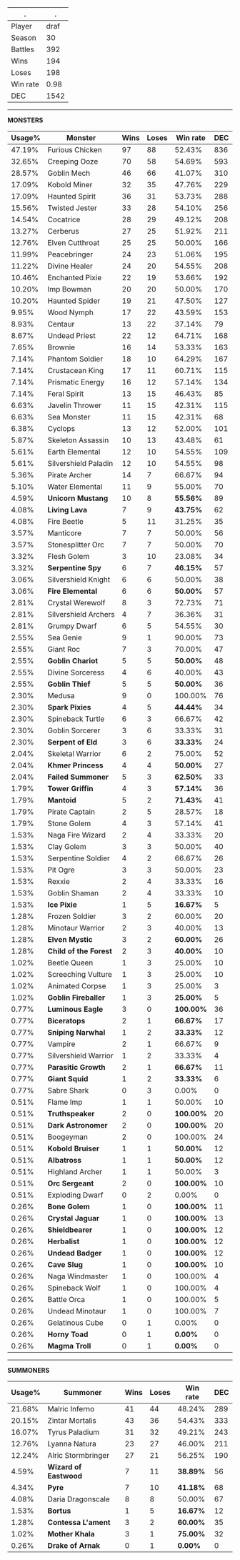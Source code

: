 .|.
|-|-
Player|draf
Season|30
Battles|392
Wins|194
Loses|198
Win rate|0.98
DEC|1542

---
**MONSTERS**

Usage%|Monster|Wins|Loses|Win rate|DEC|
-|-|-|-|-|-|
47.19%|Furious Chicken|97|88|52.43%|836|
32.65%|Creeping Ooze|70|58|54.69%|593|
28.57%|Goblin Mech|46|66|41.07%|310|
17.09%|Kobold Miner|32|35|47.76%|229|
17.09%|Haunted Spirit|36|31|53.73%|288|
15.56%|Twisted Jester|33|28|54.10%|256|
14.54%|Cocatrice|28|29|49.12%|208|
13.27%|Cerberus|27|25|51.92%|211|
12.76%|Elven Cutthroat|25|25|50.00%|166|
11.99%|Peacebringer|24|23|51.06%|195|
11.22%|Divine Healer|24|20|54.55%|208|
10.46%|Enchanted Pixie|22|19|53.66%|192|
10.20%|Imp Bowman|20|20|50.00%|170|
10.20%|Haunted Spider|19|21|47.50%|127|
9.95%|Wood Nymph|17|22|43.59%|153|
8.93%|Centaur|13|22|37.14%|79|
8.67%|Undead Priest|22|12|64.71%|168|
7.65%|Brownie|16|14|53.33%|163|
7.14%|Phantom Soldier|18|10|64.29%|167|
7.14%|Crustacean King|17|11|60.71%|115|
7.14%|Prismatic Energy|16|12|57.14%|134|
7.14%|Feral Spirit|13|15|46.43%|85|
6.63%|Javelin Thrower|11|15|42.31%|115|
6.63%|Sea Monster|11|15|42.31%|68|
6.38%|Cyclops|13|12|52.00%|101|
5.87%|Skeleton Assassin|10|13|43.48%|61|
5.61%|Earth Elemental|12|10|54.55%|109|
5.61%|Silvershield Paladin|12|10|54.55%|98|
5.36%|Pirate Archer|14|7|66.67%|94|
5.10%|Water Elemental|11|9|55.00%|70|
4.59%|**Unicorn Mustang**|10|8|**55.56%**|89|
4.08%|**Living Lava**|7|9|**43.75%**|62|
4.08%|Fire Beetle|5|11|31.25%|35|
3.57%|Manticore|7|7|50.00%|56|
3.57%|Stonesplitter Orc|7|7|50.00%|70|
3.32%|Flesh Golem|3|10|23.08%|34|
3.32%|**Serpentine Spy**|6|7|**46.15%**|57|
3.06%|Silvershield Knight|6|6|50.00%|38|
3.06%|**Fire Elemental**|6|6|**50.00%**|57|
2.81%|Crystal Werewolf|8|3|72.73%|71|
2.81%|Silvershield Archers|4|7|36.36%|31|
2.81%|Grumpy Dwarf|6|5|54.55%|30|
2.55%|Sea Genie|9|1|90.00%|73|
2.55%|Giant Roc|7|3|70.00%|47|
2.55%|**Goblin Chariot**|5|5|**50.00%**|48|
2.55%|Divine Sorceress|4|6|40.00%|43|
2.55%|**Goblin Thief**|5|5|**50.00%**|36|
2.30%|Medusa|9|0|100.00%|76|
2.30%|**Spark Pixies**|4|5|**44.44%**|34|
2.30%|Spineback Turtle|6|3|66.67%|42|
2.30%|Goblin Sorcerer|3|6|33.33%|31|
2.30%|**Serpent of Eld**|3|6|**33.33%**|24|
2.04%|Skeletal Warrior|6|2|75.00%|52|
2.04%|**Khmer Princess**|4|4|**50.00%**|27|
2.04%|**Failed Summoner**|5|3|**62.50%**|33|
1.79%|**Tower Griffin**|4|3|**57.14%**|36|
1.79%|**Mantoid**|5|2|**71.43%**|41|
1.79%|Pirate Captain|2|5|28.57%|18|
1.79%|Stone Golem|4|3|57.14%|41|
1.53%|Naga Fire Wizard|2|4|33.33%|20|
1.53%|Clay Golem|3|3|50.00%|40|
1.53%|Serpentine Soldier|4|2|66.67%|26|
1.53%|Pit Ogre|3|3|50.00%|23|
1.53%|Rexxie|2|4|33.33%|16|
1.53%|Goblin Shaman|2|4|33.33%|10|
1.53%|**Ice Pixie**|1|5|**16.67%**|5|
1.28%|Frozen Soldier|3|2|60.00%|20|
1.28%|Minotaur Warrior|2|3|40.00%|13|
1.28%|**Elven Mystic**|3|2|**60.00%**|26|
1.28%|**Child of the Forest**|2|3|**40.00%**|10|
1.02%|Beetle Queen|1|3|25.00%|10|
1.02%|Screeching Vulture|1|3|25.00%|10|
1.02%|Animated Corpse|1|3|25.00%|3|
1.02%|**Goblin Fireballer**|1|3|**25.00%**|5|
0.77%|**Luminous Eagle**|3|0|**100.00%**|36|
0.77%|**Biceratops**|2|1|**66.67%**|17|
0.77%|**Sniping Narwhal**|1|2|**33.33%**|12|
0.77%|Vampire|2|1|66.67%|9|
0.77%|Silvershield Warrior|1|2|33.33%|4|
0.77%|**Parasitic Growth**|2|1|**66.67%**|11|
0.77%|**Giant Squid**|1|2|**33.33%**|6|
0.77%|Sabre Shark|0|3|0.00%|0|
0.51%|Flame Imp|1|1|50.00%|10|
0.51%|**Truthspeaker**|2|0|**100.00%**|20|
0.51%|**Dark Astronomer**|2|0|**100.00%**|20|
0.51%|Boogeyman|2|0|100.00%|24|
0.51%|**Kobold Bruiser**|1|1|**50.00%**|12|
0.51%|**Albatross**|1|1|**50.00%**|12|
0.51%|Highland Archer|1|1|50.00%|3|
0.51%|**Orc Sergeant**|2|0|**100.00%**|10|
0.51%|Exploding Dwarf|0|2|0.00%|0|
0.26%|**Bone Golem**|1|0|**100.00%**|11|
0.26%|**Crystal Jaguar**|1|0|**100.00%**|13|
0.26%|**Shieldbearer**|1|0|**100.00%**|12|
0.26%|**Herbalist**|1|0|**100.00%**|12|
0.26%|**Undead Badger**|1|0|**100.00%**|12|
0.26%|**Cave Slug**|1|0|**100.00%**|10|
0.26%|Naga Windmaster|1|0|100.00%|4|
0.26%|Spineback Wolf|1|0|100.00%|4|
0.26%|Battle Orca|1|0|100.00%|5|
0.26%|Undead Minotaur|1|0|100.00%|7|
0.26%|Gelatinous Cube|0|1|0.00%|0|
0.26%|**Horny Toad**|0|1|**0.00%**|0|
0.26%|**Magma Troll**|0|1|**0.00%**|0|

---
**SUMMONERS**

Usage%|Summoner|Wins|Loses|Win rate|DEC|
-|-|-|-|-|-|
21.68%|Malric Inferno|41|44|48.24%|289|
20.15%|Zintar Mortalis|43|36|54.43%|333|
16.07%|Tyrus Paladium|31|32|49.21%|243|
12.76%|Lyanna Natura|23|27|46.00%|211|
12.24%|Alric Stormbringer|27|21|56.25%|190|
4.59%|**Wizard of Eastwood**|7|11|**38.89%**|56|
4.34%|**Pyre**|7|10|**41.18%**|68|
4.08%|Daria Dragonscale|8|8|50.00%|67|
1.53%|**Bortus**|1|5|**16.67%**|12|
1.28%|**Contessa L'ament**|3|2|**60.00%**|35|
1.02%|**Mother Khala**|3|1|**75.00%**|32|
0.26%|**Drake of Arnak**|0|1|**0.00%**|0|
